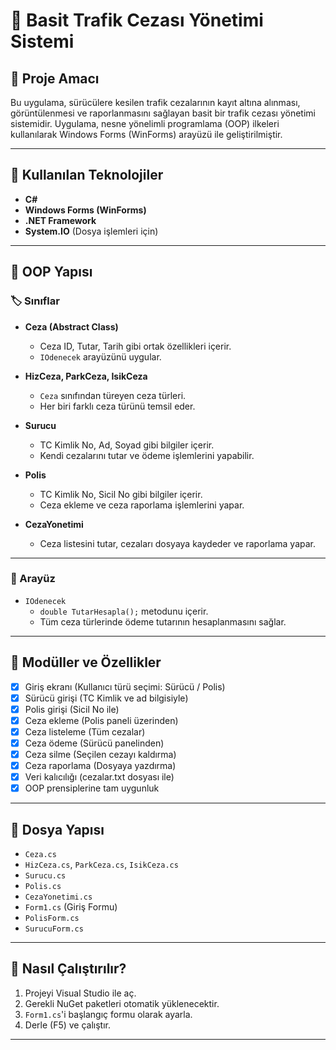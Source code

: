 # 🚨 Basit Trafik Cezası Yönetimi Sistemi

## 📌 Proje Amacı

Bu uygulama, sürücülere kesilen trafik cezalarının kayıt altına alınması, görüntülenmesi ve raporlanmasını sağlayan basit bir trafik cezası yönetimi sistemidir. Uygulama, nesne yönelimli programlama (OOP) ilkeleri kullanılarak Windows Forms (WinForms) arayüzü ile geliştirilmiştir.

---

## 🔧 Kullanılan Teknolojiler

- **C#**
- **Windows Forms (WinForms)**
- **.NET Framework**
- **System.IO** (Dosya işlemleri için)

---

## 🧱 OOP Yapısı

### 🏷️ Sınıflar

- **Ceza (Abstract Class)**  
  - Ceza ID, Tutar, Tarih gibi ortak özellikleri içerir.  
  - `IOdenecek` arayüzünü uygular.

- **HizCeza, ParkCeza, IsikCeza**  
  - `Ceza` sınıfından türeyen ceza türleri.  
  - Her biri farklı ceza türünü temsil eder.

- **Surucu**  
  - TC Kimlik No, Ad, Soyad gibi bilgiler içerir.  
  - Kendi cezalarını tutar ve ödeme işlemlerini yapabilir.

- **Polis**  
  - TC Kimlik No, Sicil No gibi bilgiler içerir.  
  - Ceza ekleme ve ceza raporlama işlemlerini yapar.

- **CezaYonetimi**  
  - Ceza listesini tutar, cezaları dosyaya kaydeder ve raporlama yapar.

---

### 💬 Arayüz

- `IOdenecek`  
  - `double TutarHesapla();` metodunu içerir.  
  - Tüm ceza türlerinde ödeme tutarının hesaplanmasını sağlar.

---

## 🧪 Modüller ve Özellikler

- [x] Giriş ekranı (Kullanıcı türü seçimi: Sürücü / Polis)
- [x] Sürücü girişi (TC Kimlik ve ad bilgisiyle)
- [x] Polis girişi (Sicil No ile)
- [x] Ceza ekleme (Polis paneli üzerinden)
- [x] Ceza listeleme (Tüm cezalar)
- [x] Ceza ödeme (Sürücü panelinden)
- [x] Ceza silme (Seçilen cezayı kaldırma)
- [x] Ceza raporlama (Dosyaya yazdırma)
- [x] Veri kalıcılığı (cezalar.txt dosyası ile)
- [x] OOP prensiplerine tam uygunluk

---

## 📂 Dosya Yapısı

- `Ceza.cs`  
- `HizCeza.cs`, `ParkCeza.cs`, `IsikCeza.cs`  
- `Surucu.cs`  
- `Polis.cs`  
- `CezaYonetimi.cs`  
- `Form1.cs` (Giriş Formu)  
- `PolisForm.cs`  
- `SurucuForm.cs`

---

## 🚀 Nasıl Çalıştırılır?

1. Projeyi Visual Studio ile aç.
2. Gerekli NuGet paketleri otomatik yüklenecektir.
3. `Form1.cs`'i başlangıç formu olarak ayarla.
4. Derle (F5) ve çalıştır.

---
